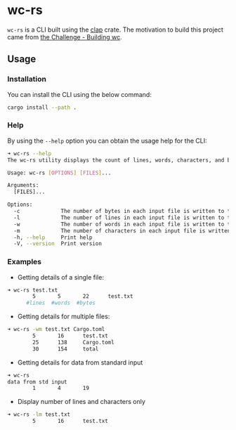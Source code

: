 # wc-rs

`wc-rs` is a CLI built using the [clap][1] crate.
The motivation to build this project came from [the Challenge - Building wc][2].

## Usage

### Installation

You can install the CLI using the below command:

```sh
cargo install --path .
```

### Help

By using the `--help` option you can obtain the usage help for the CLI:

```sh
➜ wc-rs --help
The wc-rs utility displays the count of lines, words, characters, and bytes contained in each input file

Usage: wc-rs [OPTIONS] [FILES]...

Arguments:
  [FILES]...

Options:
  -c             The number of bytes in each input file is written to the standard output. This will cancel out any prior usage of the -m option
  -l             The number of lines in each input file is written to the standard output
  -w             The number of words in each input file is written to the standard output
  -m             The number of characters in each input file is written to the standard output
  -h, --help     Print help
  -V, --version  Print version
```

### Examples

- Getting details of a single file:

```sh
➜ wc-rs test.txt
        5       5       22      test.txt
      #lines  #words  #bytes
```

- Getting details for multiple files:

```sh
➜ wc-rs -wm test.txt Cargo.toml
        5       16      test.txt
        25      138     Cargo.toml
        30      154     total
```

- Getting details for data from standard input

```sh
➜ wc-rs
data from std input
        1       4       19
```

- Display number of lines and characters only

```sh
➜ wc-rs -lm test.txt
        5       16      test.txt
```

[1]: https://docs.rs/clap/latest/clap/index.html
[2]: https://codingchallenges.fyi/challenges/challenge-wc/
